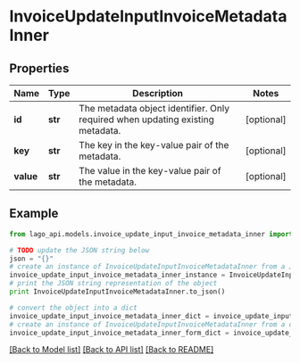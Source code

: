 # InvoiceUpdateInputInvoiceMetadataInner


## Properties

Name | Type | Description | Notes
------------ | ------------- | ------------- | -------------
**id** | **str** | The metadata object identifier. Only required when updating existing metadata. | [optional] 
**key** | **str** | The key in the key-value pair of the metadata. | [optional] 
**value** | **str** | The value in the key-value pair of the metadata. | [optional] 

## Example

```python
from lago_api.models.invoice_update_input_invoice_metadata_inner import InvoiceUpdateInputInvoiceMetadataInner

# TODO update the JSON string below
json = "{}"
# create an instance of InvoiceUpdateInputInvoiceMetadataInner from a JSON string
invoice_update_input_invoice_metadata_inner_instance = InvoiceUpdateInputInvoiceMetadataInner.from_json(json)
# print the JSON string representation of the object
print InvoiceUpdateInputInvoiceMetadataInner.to_json()

# convert the object into a dict
invoice_update_input_invoice_metadata_inner_dict = invoice_update_input_invoice_metadata_inner_instance.to_dict()
# create an instance of InvoiceUpdateInputInvoiceMetadataInner from a dict
invoice_update_input_invoice_metadata_inner_form_dict = invoice_update_input_invoice_metadata_inner.from_dict(invoice_update_input_invoice_metadata_inner_dict)
```
[[Back to Model list]](../README.md#documentation-for-models) [[Back to API list]](../README.md#documentation-for-api-endpoints) [[Back to README]](../README.md)


